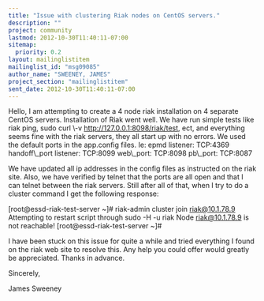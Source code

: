 ```yaml
---
title: "Issue with clustering Riak nodes on CentOS servers."
description: ""
project: community
lastmod: 2012-10-30T11:40:11-07:00
sitemap:
  priority: 0.2
layout: mailinglistitem
mailinglist_id: "msg09085"
author_name: "SWEENEY, JAMES"
project_section: "mailinglistitem"
sent_date: 2012-10-30T11:40:11-07:00
---
```



Hello, I am attempting to create a 4 node riak installation on 4 separate 
CentOS servers. Installation of Riak went well. We have run simple tests 
like riak ping, sudo curl \\-v http://127.0.0.1:8098/riak/test, ect, and 
everything seems fine with the riak servers, they all start up with no errors. 
 We used the default ports in the app.config files. Ie: epmd listener: 
TCP:4369
handoff\\_port listener: TCP:8099
web\\_port: TCP:8098
pb\\_port: TCP:8087

We have updated all ip addresses in the config files as instructed on the riak 
site. Also, we have verified by telnet that the ports are all open and that I 
can telnet between the riak servers. Still after all of that, when I try to 
do a cluster command I get the following response:


[root@essd-riak-test-server ~]# riak-admin cluster join riak@10.1.78.9
Attempting to restart script through sudo -H -u riak
Node riak@10.1.78.9 is not reachable!
[root@essd-riak-test-server ~]#

I have been stuck on this issue for quite a while and tried everything I found 
on the riak web site to resolve this. Any help you could offer would greatly 
be appreciated. Thanks in advance.

Sincerely,

James Sweeney
